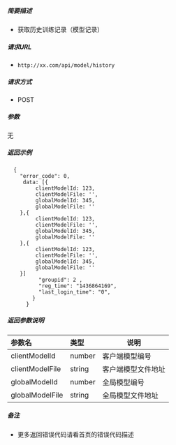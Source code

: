 

    
##### 简要描述

- 获取历史训练记录（模型记录）

##### 请求URL
- ` http://xx.com/api/model/history `
  
##### 请求方式
- POST 

##### 参数

无

##### 返回示例 

``` 
  {
    "error_code": 0,
	 data: [{
		 clientModelId: 123,
		 clientModelFile: '',
		 globalModelId: 345,
		 globalModelFile: ''
	},{
		 clientModelId: 123,
		 clientModelFile: '',
		 globalModelId: 345,
		 globalModelFile: ''
	},{
		 clientModelId: 123,
		 clientModelFile: '',
		 globalModelId: 345,
		 globalModelFile: ''
	}]
		  "groupid": 2 ,
		  "reg_time": "1436864169",
		  "last_login_time": "0",
		}
	  }
```

##### 返回参数说明 

|参数名|类型|说明|
|:-----  |:-----|-----                           |
|clientModelId|number|客户端模型编号|
|clientModelFile|string|客户端模型文件地址|
|globalModelId|number|全局模型编号|
|globalModelFile|string|全局模型文件地址|


##### 备注 

- 更多返回错误代码请看首页的错误代码描述



